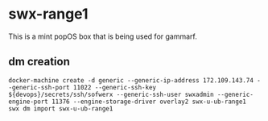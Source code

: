 # swx-range1

This is a mint popOS box that is being used for gammarf.

## dm creation

    docker-machine create -d generic --generic-ip-address 172.109.143.74 --generic-ssh-port 11022 --generic-ssh-key ${devops}/secrets/ssh/sofwerx --generic-ssh-user swxadmin --generic-engine-port 11376 --engine-storage-driver overlay2 swx-u-ub-range1
    swx dm import swx-u-ub-range1

